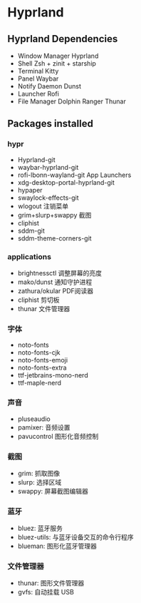 # Hyprland

## Hyprland Dependencies

- Window Manager Hyprland
- Shell Zsh + zinit + starship
- Terminal Kitty
- Panel Waybar
- Notify Daemon Dunst
- Launcher Rofi
- File Manager Dolphin Ranger Thunar

## Packages installed

### hypr

- Hyprland-git
- waybar-hyprland-git
- rofi-lbonn-wayland-git App Launchers
- xdg-desktop-portal-hyprland-git
- hypaper
- swaylock-effects-git
- wlogout 注销菜单
- grim+slurp+swappy 截图
- cliphist
- sddm-git
- sddm-theme-corners-git

### applications

- brightnessctl 调整屏幕的亮度
- mako/dunst 通知守护进程
- zathura/okular PDF阅读器
- cliphist 剪切板
- thunar 文件管理器

### 字体

- noto-fonts
- noto-fonts-cjk
- noto-fonts-emoji
- noto-fonts-extra
- ttf-jetbrains-mono-nerd
- ttf-maple-nerd

### 声音

- pluseaudio
- pamixer: 音频设置
- pavucontrol 图形化音频控制

### 截图

- grim: 抓取图像
- slurp: 选择区域
- swappy: 屏幕截图编辑器

### 蓝牙

- bluez: 蓝牙服务
- bluez-utils: 与蓝牙设备交互的命令行程序
- blueman: 图形化蓝牙管理器

### 文件管理器

- thunar: 图形文件管理器
- gvfs: 自动挂载 USB
